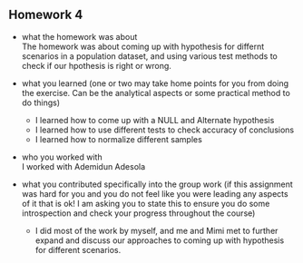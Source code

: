 ## Homework 4

- what the homework was about<br>
  The homework was about coming up with hypothesis for differnt scenarios in a population dataset, and using various test methods to check if our hpothesis is right or wrong. 

- what you learned (one or two may take home points for you from doing the exercise. Can be the analytical aspects or some practical method to do things) <br>
  - I learned how to come up with a NULL and Alternate hypothesis
  - I learned how to use different tests to check accuracy of conclusions
  - I learned how to normalize different samples

- who you worked with<br>
  I worked with Ademidun Adesola

- what you contributed specifically into the group work (if this assignment was hard for you and you do not feel like you were leading any aspects of it that is ok! I am asking you to state this to ensure you do some introspection and check your progress throughout the course)
  - I did most of the work by myself, and me and Mimi met to further expand and discuss our approaches to coming up with hypothesis for different scenarios. 
